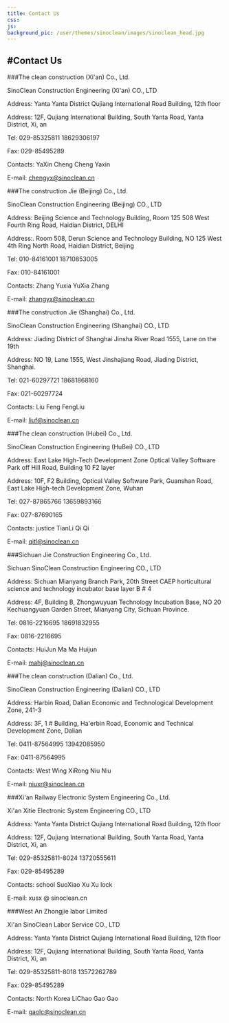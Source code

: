 ```yaml
---
title: Contact Us
css:
js:
background_pic: /user/themes/sinoclean/images/sinoclean_head.jpg
---
```


#Contact Us
---

###The clean construction (Xi'an) Co., Ltd.

SinoClean Construction Engineering (Xi'an) CO., LTD

Address: Yanta Yanta District Qujiang International Road Building, 12th floor

Address: 12F, Qujiang International Building, South Yanta Road, Yanta District, Xi, an

Tel: 029-85325811 18629306197

Fax: 029-85495289

Contacts: YaXin Cheng Cheng Yaxin

E-mail: chengyx@sinoclean.cn

###The construction Jie (Beijing) Co., Ltd.

SinoClean Construction Engineering (Beijing) CO., LTD

Address: Beijing Science and Technology Building, Room 125 508 West Fourth Ring Road, Haidian District, DELHI

Address:. Room 508, Derun Science and Technology Building, NO 125 West 4th Ring North Road, Haidian District, Beijing

Tel: 010-84161001 18710853005

Fax: 010-84161001

Contacts: Zhang Yuxia YuXia Zhang

E-mail: zhangyx@sinoclean.cn

###The construction Jie (Shanghai) Co., Ltd.

SinoClean Construction Engineering (Shanghai) CO., LTD

Address: Jiading District of Shanghai Jinsha River Road 1555, Lane on the 19th

Address: NO 19, Lane 1555, West Jinshajiang Road, Jiading District, Shanghai.

Tel: 021-60297721 18681868160

Fax: 021-60297724

Contacts: Liu Feng FengLiu

E-mail: liuf@sinoclean.cn

###The clean construction (Hubei) Co., Ltd.

SinoClean Construction Engineering (HuBei) CO., LTD

Address: East Lake High-Tech Development Zone Optical Valley Software Park off Hill Road, Building 10 F2 layer

Address: 10F, F2 Building, Optical Valley Software Park, Guanshan Road, East Lake High-tech Development Zone, Wuhan

Tel: 027-87865766 13659893166

Fax: 027-87690165

Contacts: justice TianLi Qi Qi

E-mail: qitl@sinoclean.cn

###Sichuan Jie Construction Engineering Co., Ltd.

Sichuan SinoClean Construction Engineering CO., LTD

Address: Sichuan Mianyang Branch Park, 20th Street CAEP
horticultural science and technology incubator base layer B # 4

Address: 4F, ​​Building B, Zhongwuyuan Technology Incubation Base, NO 20 Kechuangyuan Garden Street, Mianyang City, Sichuan Province.

Tel: 0816-2216695 18691832955

Fax: 0816-2216695

Contacts: HuiJun Ma Ma Huijun

E-mail: mahj@sinoclean.cn

###The clean construction (Dalian) Co., Ltd.

SinoClean Construction Engineering (Dalian) CO., LTD

Address: Harbin Road, Dalian Economic and Technological Development Zone, 241-3

Address: 3F, 1 # Building, Ha'erbin Road, Economic and Technical Development Zone, Dalian

Tel: 0411-87564995 13942085950

Fax: 0411-87564995

Contacts: West Wing XiRong Niu Niu

E-mail: niuxr@sinoclean.cn

###Xi'an Railway Electronic System Engineering Co., Ltd.

Xi'an Xitie Electronic System Engineering CO., LTD

Address: Yanta Yanta District Qujiang International Road Building, 12th floor

Address: 12F, Qujiang International Building, South Yanta Road, Yanta District, Xi, an

Tel: 029-85325811-8024 13720555611

Fax: 029-85495289

Contacts: school SuoXiao Xu Xu lock

E-mail: xusx @ sinoclean.cn

###West An Zhongjie labor Limited

Xi'an SinoClean Labor Service CO., LTD

Address: Yanta Yanta District Qujiang International Road Building, 12th floor

Address: 12F, Qujiang International Building, South Yanta Road, Yanta District, Xi, an

Tel: 029-85325811-8018 13572262789

Fax: 029-85495289

Contacts: North Korea LiChao Gao Gao

E-mail: gaolc@sinoclean.cn
